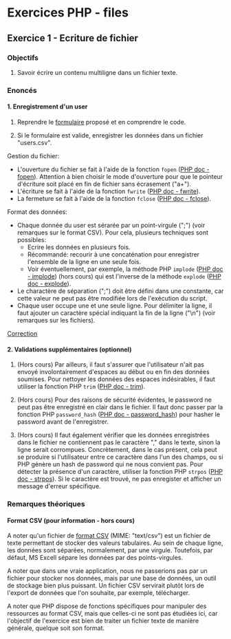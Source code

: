 # Exercices PHP - files

## Exercice 1 - Ecriture de fichier

### Objectifs

 1. Savoir écrire un contenu multiligne dans un fichier texte.

### Enoncés

#### 1. Enregistrement d'un user

 1. Reprendre le [formulaire](./templates/part1/index.php) proposé et en comprendre le code.

 2. Si le formulaire est valide, enregistrer les données dans un fichier "users.csv".
 
 Gestion du fichier:

  - L'ouverture du fichier se fait à l'aide de la fonction `fopen` ([PHP doc - fopen](https://www.php.net/manual/fr/function.fopen.php)). Attention à bien choisir le mode d'ouverture pour que le pointeur d'écriture soit placé en fin de fichier sans écrasement ("a+").
  - L'écriture se fait à l'aide de la fonction `fwrite` ([PHP doc - fwrite](https://www.php.net/manual/fr/function.fwrite.php)).
  - La fermeture se fait à l'aide de la fonction `fclose` ([PHP doc - fclose](https://www.php.net/manual/fr/function.fclose.php)).
 
 Format des données:

  - Chaque donnée du user est sérarée par un point-virgule (";") (voir remarques sur le format CSV). Pour cela, plusieurs techniques sont possibles:
    - Ecrire les données en plusieurs fois.
    - Récommandé: recourir à une concaténation pour enregistrer l'ensemble de la ligne en une seule fois.
    - Voir éventuellement, par exemple, la méthode PHP `implode` ([PHP doc - implode](https://www.php.net/manual/fr/function.implode.php)) (hors cours) qui est l'inverse de la méthode `explode` ([PHP doc - explode](https://www.php.net/manual/fr/function.explode.php)).
  - Le charactère de séparation (";") doit être défini dans une constante, car cette valeur ne peut pas être modifiée lors de l'exécution du script.
  - Chaque user occupe une et une seule ligne. Pour délimiter la ligne, il faut ajouter un caractère spécial indiquant la fin de la ligne ("\n") (voir remarques sur les fichiers).

[Correction](./corrections/part1/)

#### 2. Validations supplémentaires (optionnel)

 1. (Hors cours) Par ailleurs, il faut s'assurer que l'utilisateur n'ait pas envoyé involontairement d'espaces au début ou en fin des données soumises. Pour nettoyer les données des espaces indésirables, il faut utiliser la fonction PHP `trim` ([PHP doc - trim](https://www.php.net/manual/fr/function.trim.php)).

 2. (Hors cours) Pour des raisons de sécurité évidentes, le password ne peut pas être enregistré en clair dans le fichier. Il faut donc passer par la fonction PHP `password_hash` ([PHP doc - password_hash](https://www.php.net/manual/fr/function.password-hash.php)) pour hasher le password avant de l'enregistrer.

 3. (Hors cours) Il faut également vérifier que les données enregistrées dans le fichier ne contiennent pas le caractère "," dans le texte, sinon la ligne serait corrompues. Concrètement, dans le cas présent, cela peut se produire si l'utilisateur entre ce caractère dans l'un des champs, ou si PHP génère un hash de password qui ne nous convient pas. Pour détecter la présence d'un caractère, utiliser la fonction PHP `strpos` ([PHP doc - strpos](https://www.php.net/manual/fr/function.strpos.php)). Si le caractère est trouvé, ne pas enregister et afficher un message d'erreur spécifique.

### Remarques théoriques

#### Format CSV (pour information - hors cours)

A noter qu'un fichier de [format CSV](https://fr.wikipedia.org/wiki/Comma-separated_values) (MIME: "text/csv") est un fichier de texte permettant de stocker des valeurs tabulaires. Au sein de chaque ligne, les données sont séparées, normalement, par une virgule. Toutefois, par défaut, MS Excell sépare les données par des points-virgules.

A noter que dans une vraie application, nous ne passerions pas par un fichier pour stocker nos données, mais par une base de données, un outil de stockage bien plus puissant. Un fichier CSV servirait plutôt lors de l'export de données que l'on souhaite, par exemple, télécharger.

A noter que PHP dispose de fonctions spécifiques pour manipuler des ressources au format CSV, mais que celles-ci ne sont pas étudiées ici, car l'objectif de l'exercice est bien de traiter un fichier texte de manière générale, quelque soit son format.
